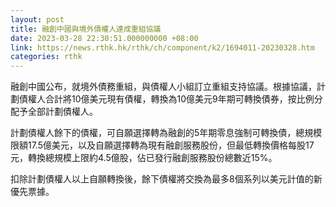 ```yaml
---
layout: post
title: 融創中國與境外債權人達成重組協議
date: 2023-03-28 22:30:51.000000000 +08:00
link: https://news.rthk.hk/rthk/ch/component/k2/1694011-20230328.htm
categories: rthk
---
```


融創中國公布，就境外債務重組，與債權人小組訂立重組支持協議。根據協議，計劃債權人合計將10億美元現有債權，轉換為10億美元9年期可轉換債券，按比例分配予全部計劃債權人。

計劃債權人餘下的債權，可自願選擇轉為融創的5年期零息強制可轉換債，總規模限額17.5億美元，以及自願選擇轉為現有融創服務股份，但最低轉換價格每股17元，轉換總規模上限約4.5億股，佔已發行融創服務股份總數近15%。

扣除計劃債權人以上自願轉換後，餘下債權將交換為最多8個系列以美元計值的新優先票據。
